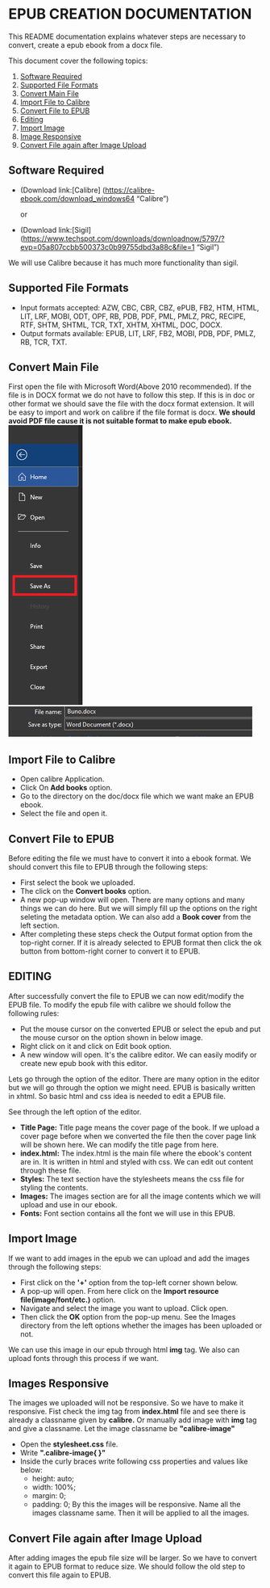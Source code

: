 # EPUB CREATION DOCUMENTATION

This README documentation explains whatever steps are necessary to convert, create a epub ebook from a docx file.

This document cover the following topics:
1. [Software Required](#softwares)
2. [Supported File Formats](#suported_formats)
3. [Convert Main File](#main_file_conversion)
4. [Import File to Calibre](#import_to_cailbre)
5. [Convert File to EPUB](#convert_to_epub)
6. [Editing](#edit_file)
7. [Import Image](#image_import)
6. [Image Responsive](#image_responsive)
7. [Convert File again after Image Upload](#convert_again)

## <a name="#softwares">Software Required</a>
* (Download link:[Calibre] (https://calibre-ebook.com/download_windows64 “Calibre”) 
    <p>or</p>                  
* (Download link:[Sigil] (https://www.techspot.com/downloads/downloadnow/5797/?evp=05a807ccbb500373c0b99755dbd3a88c&file=1 “Sigil”)

We will use Calibre because it has much more functionality than sigil.

## <a name="suported_formats">Supported File Formats</a>
* Input formats accepted: AZW, CBC, CBR, CBZ, ePUB, FB2, HTM, HTML, LIT, LRF, MOBI, ODT, OPF, RB, PDB, PDF, PML, PMLZ, PRC, RECIPE, RTF, SHTM, SHTML, TCR, TXT, XHTM, XHTML, DOC, DOCX.
* Output formats available: EPUB, LIT, LRF, FB2, MOBI, PDB, PDF, PMLZ, RB, TCR, TXT.

 ## <a name="main_file_conversion">Convert Main File</a>

First open the file with Microsoft Word(Above 2010 recommended). If the file is in DOCX format we do not have to follow this step. If this is in doc or other format we should save the file with the docx format extension. It will be easy to import and work on calibre if the file format is docx. **We should avoid PDF file cause it is not suitable format to make epub ebook.**
<img src="images/save-as.PNG"> <img src="images/format-change.PNG">
## <a name="import_to_calibre">Import File to Calibre</a>
* Open calibre Application.
* Click On **Add books** option.
* Go to the directory on the doc/docx file which we want make an EPUB ebook.
* Select the file and open it.

## <a name="convert_to_epub">Convert File to EPUB</a>
 Before editing the file we must have to convert it into a ebook format. We should convert this file to EPUB through the following steps:
 
 * First select the book we uploaded.
 * The click on the **Convert books** option.
 * A new pop-up window will open. There are many options and many things we can do here. But we will simply fill up the options on the right seleting the metadata option. We can also add a **Book cover** from the left section.
 * After completing these steps check the Output format option from the top-right corner. If it is already selected to EPUB format then click the ok button from bottom-right corner to convert it to EPUB.
 
## <a name="edit_file">EDITING</a>
After successfully convert the file to EPUB we can now edit/modify the EPUB file. To modify the epub file with calibre we should follow the following rules:

* Put the mouse cursor on the converted EPUB or select the epub and put the mouse cursor on the option shown in below image.
* Right click on it and click on Edit book option.
* A new window will open. It's the calibre editor. We can easily modify or create new epub book with this editor.

Lets go through the option of the editor. There are many option in the editor but we will go through the option we might need.
EPUB is basically written in xhtml. So basic html and css idea is needed to edit a EPUB file.

See through the left option of the editor.
* **Title Page:** Title page means the cover page of the book. If we upload a cover page before when we converted the file then the cover page link will be shown here. We can modify the title page from here.
* **index.html:** The index.html is the main file where the ebook's content are in. It is written in html and styled with css. We can edit out content through these file.
* **Styles:** The text section have the stylesheets means the css file for styling the contents.
* **Images:** The images section are for all the image contents which we will upload and use in our ebook.
* **Fonts:** Font section contains all the font we will use in this EPUB. 

## <a name="image_import">Import Image</a>

If we want to add images in the epub we can upload and add the images through the following steps:

* First click on the **'+'** option from the top-left corner shown below.
* A pop-up will open. From here click on the **Import resource file(image/font/etc.)** option.
* Navigate and select the image you want to upload. Click open.
* Then click the **OK** option from the pop-up menu. See the Images directory from the left options whether the images has been uploaded or not.

We can use this image in our epub through html **img** tag. We also can upload fonts through this process if we want.

## <a name="image_responsive">Images Responsive</a>

The images we uploaded will not be responsive. So we have to make it responsive. Fist check the  img tag from **index.html** file and see there is already a classname given by **calibre.** Or manually add image with **img** tag and give a classname.
Let the image classname be **"calibre-image"**

* Open the **stylesheet.css** file. 
* Write **".calibre-image{ }"**
* Inside the curly braces write following css properties and values like below:
    * height: auto;
    * width: 100%;
    * margin: 0;
    * padding: 0;
By this the images will be responsive. Name all the images classname same. Then it will be applied to all the images.

## <a name="convert_again">Convert File again after Image Upload</a>
 
 After adding images the epub file size will be larger. So we have to convert it again to EPUB format to reduce size.
 We should follow the old step to convert this file again to EPUB.
